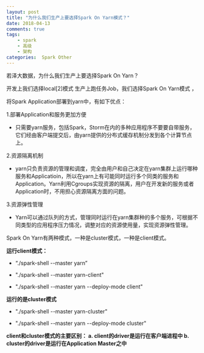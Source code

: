 ```yaml
---
layout: post
title: "为什么我们生产上要选择Spark On Yarn模式？"
date: 2018-04-13
comments: true
tags: 
	- spark
	- 高级
	- 架构
categories:  Spark Other
---
```

若泽大数据，为什么我们生产上要选择Spark On Yarn？
<!--more--> 
开发上我们选择local[2]模式
生产上跑任务Job，我们选择Spark On Yarn模式 ，

将Spark Application部署到yarn中，有如下优点：

1.部署Application和服务更加方便
- 只需要yarn服务，包括Spark，Storm在内的多种应用程序不要要自带服务，它们经由客户端提交后，由yarn提供的分布式缓存机制分发到各个计算节点上。

2.资源隔离机制
- yarn只负责资源的管理和调度，完全由用户和自己决定在yarn集群上运行哪种服务和Applicatioin，所以在yarn上有可能同时运行多个同类的服务和Application。Yarn利用Cgroups实现资源的隔离，用户在开发新的服务或者Application时，不用担心资源隔离方面的问题。

3.资源弹性管理
- Yarn可以通过队列的方式，管理同时运行在yarn集群种的多个服务，可根据不同类型的应用程序压力情况，调整对应的资源使用量，实现资源弹性管理。


Spark On Yarn有两种模式，一种是cluster模式，一种是client模式。

**运行client模式：**

- “./spark-shell --master yarn”

- "./spark-shell --master yarn-client"

- "./spark-shell --master yarn --deploy-mode client"

**运行的是cluster模式**

- "./spark-shell --master yarn-cluster"

- "./spark-shell --master yarn --deploy-mode cluster"



**client和cluster模式的主要区别：
a. client的driver是运行在客户端进程中
b. cluster的driver是运行在Application Master之中**